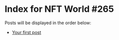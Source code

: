 # Index for NFT World #265
Posts will be displayed in the order below:

- [Your first post](./001-first.md)

